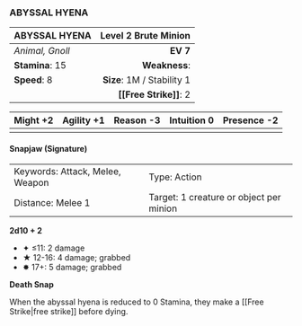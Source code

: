 ### ABYSSAL HYENA

| ABYSSAL HYENA   |   **Level 2 Brute Minion** |
| :-------------- | -------------------------: |
| *Animal, Gnoll* |                   **EV 7** |
| **Stamina**: 15 |              **Weakness**: |
| **Speed**: 8    | **Size**: 1M / Stability 1 |
|                 |     **[[Free Strike]]**: 2 |

| **Might** +2 | **Agility** +1 | **Reason** -3 | **Intuition** 0 | **Presence** -2 |
| ------------ | -------------- | ------------- | --------------- | --------------- |
|              |                |               |                 |                 |

#### Snapjaw (Signature)

|                                 |                                         |
| :------------------------------ | :-------------------------------------- |
| Keywords: Attack, Melee, Weapon | Type: Action                            |
| Distance: Melee 1               | Target: 1 creature or object per minion |

**2d10 + 2**

- ✦ ≤11: 2 damage
- ★ 12-16: 4 damage; grabbed
- ✸ 17+: 5 damage; grabbed

**Death Snap**

When the abyssal hyena is reduced to 0 Stamina, they make a [[Free Strike|free strike]] before dying.
